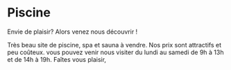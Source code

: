 # Piscine

Envie de plaisir? Alors venez nous découvrir !

Très beau site de piscine, spa et sauna à vendre.
Nos prix sont attractifs et peu coûteux.
vous pouvez venir nous visiter du lundi au samedi de 9h à 13h et de 14h à 19h.
Faîtes vous plaisir,
